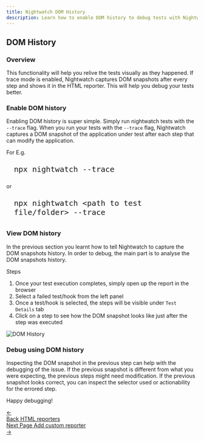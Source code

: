 ```yaml
---
title: Nightwatch DOM History
description: Learn how to enable DOM history to debug tests with Nightwatch
---
```


<div class="page-header"><h2>DOM History</h2></div>

### Overview

This functionality will help you relive the tests visually as they happened. If trace mode is enabled, Nightwatch captures DOM snapshots after every step and shows it in the HTML reporter. This will help you debug your tests better.

### Enable DOM history

Enabling DOM history is super simple. Simply run nightwatch tests with the `--trace` flag. When you run your tests with the `--trace` flag, Nightwatch captures a DOM snapshot of the application under test after each step that can modify the application. 

For E.g.

<pre style="max-width: 800px; border-radius: 10px; padding: 10px 20px"><code class="language-bash" style="font-size: 20px">npx nightwatch --trace</code></pre>

or

<pre style="max-width: 800px; border-radius: 10px; padding: 10px 20px"><code class="language-bash" style="font-size: 20px">npx nightwatch &lt;path to test file/folder&gt; --trace</code></pre>


### View DOM history

In the previous section you learnt how to tell Nightwatch to capture the DOM snapshots history. In order to debug, the main part is to analyse the DOM snapshots history. 

Steps
1. Once your test execution completes, simply open up the report in the browser
2. Select a failed test/hook from the left panel
3. Once a test/hook is selected, the steps will be visible under `Test Details` tab
4. Click on a step to see how the DOM snapshot looks like just after the step was executed

![DOM History][image-1]

### Debug using DOM history

Inspecting the DOM snapshot in the previous step can help with the debugging of the issue. If the previous snapshot is different from what you were expecting, the previous steps might need modification. If the previous snapshot looks correct, you can inspect the selector used or actionability for the errored step.

Happy debugging!


[image-1]:  https://github.com/nightwatchjs/nightwatch-docs/assets/1677755/034456b3-7f06-4660-b546-b8ad606a56d4

<div class="doc-pagination pt-40">
  <div class="previous">
    <a href="https://nightwatchjs.orghttps://nightwatchjs.org/guide/reporters/use-html-reporter.html">
      <span>←</span>
        <div class="d-flex flex-column">
          <span class="smallT">Back</span>
          <span class="bigT">HTML reporters</span>
        </div>
    </a>
  </div>
  <div class="next">
    <a href="https://nightwatchjs.org/guide/reporters/create-custom-reporter.html">
        <div class="d-flex flex-column">
          <span class="smallT">Next Page</span>
          <span class="bigT">Add custom reporter</span>
        </div>
        <span>→</span>
    </a>
  </div>
</div>